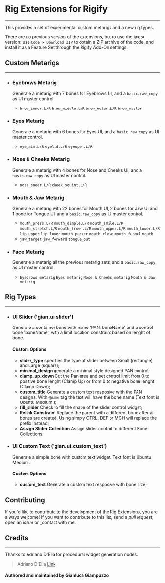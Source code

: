 # Rig Extensions for Rigify
-------

This provides a set of experimental custom metarigs and a new rig types.

There are no previous version of the extensions, but to use the latest version:
use `Code > Download ZIP` to obtain a ZIP archive of the code, and install it
as a Feature Set through the Rigify Add-On settings.

## Custom Metarigs
-------

* ### Eyebrows Metarig
  Generate a metarig with 7 bones for Eyebrows UI, and a `basic.raw_copy` as UI master control.
  * `brow_inner.L/R` `brow_middle.L/R` `brow_outer.L/R` `brow_master`

* ### Eyes Metarig
  Generate a metarig with 6 bones for Eyes UI, and a `basic.raw_copy` as UI master control.
  * `eye_aim.L/R` `eyelid.L/R` `eyeopen.L/R`
 
* ### Nose & Cheeks Metarig
  Generate a metarig with 4 bones for Nose and Cheeks UI, and a `basic.raw_copy` as UI master control.
  * `nose_sneer.L/R` `cheek_squint.L/R`
 
* ### Mouth & Jaw Metarig
  Generate a metarig with 22 bones for Mouth UI, 2 bones for Jaw UI and 1 bone for Tongue UI, and a `basic.raw_copy` as UI master control.
  * `mouth_press.L/R` `mouth_dimple.L/R` `mouth_smile.L/R` `mouth_stretch.L/R` `mouth_frown.L/R` `mouth_upper.L/R` `mouth_lower.L/R` `lip_upper` `lip_lower` `mouth_pucker` `mouth_close` `mouth_funnel` `mouth`
  * `jaw_target` `jaw_forward` `tongue_out`
 
* ### Face Metarig
  Generate a metarig all the previous metarig sets, and a `basic.raw_copy` as UI master control.
  * `Eyebrows metarig` `Eyes metarig` `Nose & Cheeks metarig` `Mouth & Jaw metarig` 
  

## Rig Types
-------

* ### UI Slider ('gian.ui.slider')

  Generate a container bone with name 'PAN_boneName' and a control bone 'boneName',
  with a limit location constraint based on lenght of bone.
  
  #### Custom Options
  * **slider_type** specifies the type of slider between Small (rectangle) and Large (square);
  * **minimal_design** generate a minimal style designed PAN control;
  * **clamp_up_down** Cut the Pan area and set control limit from 0 to positive bone lenght (Clamp Up) or from 0 to negative bone lenght (Clamp Down);
  * **custom_title** Generate a custom text resposive with the PAN designs. With `@name` tag the text will have the bone name (Text font is Ubuntu Medium.);
  * **fill_slider** Check to fill the shape of the slider control widget; 
  * **Relink Constraint** Replace the parent with a different bone after all bones are created. Using simply CTRL, DEF or MCH will replace the prefix instead;
  * **Assign Slider Collection** Assign slider control to different Bone Collections;
 
* ### UI Custom Text ('gian.ui.custom_text')

  Generate a simple bone with custom text widget. Text font is Ubuntu Medium.
  
  #### Custom Options
  * **custom_text** Generate a custom text resposive with bone size;

## Contributing
If you'd like to contribute to the development of the Rig Extensions, you are always welcome! If you want to contribute to this list, send a _pull request_, open an _issue_ or _contact with me.

## Credits
-------
Thanks to Adriano D'Elia for procedural widget generation nodes.

> Adriano D'Elia [Link](https://linktr.ee/adrianodelia)

#### Authored and maintained by Gianluca Giampuzzo
